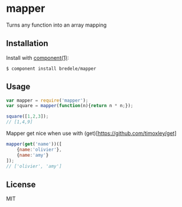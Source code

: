 
# mapper

  Turns any function into an array mapping

## Installation

  Install with [component(1)](http://component.io):

    $ component install bredele/mapper

## Usage

```js
var mapper = require('mapper');
var square = mapper(function(n){return n * n;});

square([1,2,3]);
// [1,4,9]

```

Mapper get nice when use with (get)[https://github.com/timoxley/get]
```js
mapper(get('name'))([
	{name:'olivier'},
	{name:'amy'}
]);
// ['olivier', 'amy']

```

## License

  MIT
